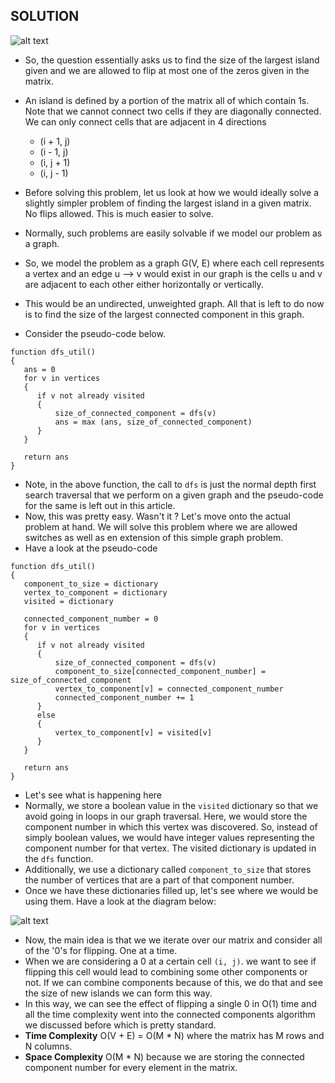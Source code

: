 ## SOLUTION

![alt text](https://raw.githubusercontent.com/DivyaGodayal/CoderChef-Kitchen/master/Images/Making-A-Large-Island.png)

* So, the question essentially asks us to find the size of the largest island given and we are allowed to
flip at most one of the zeros given in the matrix.
* An island is defined by a portion of the matrix all of which contain 1s. Note that we cannot connect two
cells if they are diagonally connected. We can only connect cells that are adjacent in 4 directions
  * (i + 1, j)
  * (i - 1, j)
  * (i,  j + 1)
  * (i, j - 1)

* Before solving this problem, let us look at how we would ideally solve a slightly simpler problem of finding
the largest island in a given matrix. No flips allowed. This is much easier to solve.
* Normally, such problems are easily solvable if we model our problem as a graph.
* So, we model the problem as a graph G(V, E) where each cell represents a vertex and an edge u --> v would exist
in our graph is the cells u and v are adjacent to each other either horizontally or vertically.
* This would be an undirected, unweighted graph. All that is left to do now is to find the size of the largest
connected component in this graph.
* Consider the pseudo-code below.

```
function dfs_util()
{
   ans = 0
   for v in vertices
   {
      if v not already visited
      {
          size_of_connected_component = dfs(v)
          ans = max (ans, size_of_connected_component)
      }
   }

   return ans
}
```

* Note, in the above function, the call to `dfs` is just the normal depth first search traversal that we perform on a given graph and the pseudo-code for the same is left out in this article.
* Now, this was pretty easy. Wasn't it ? Let's move onto the actual problem at hand. We will solve this problem where we are allowed switches as well as en extension of this simple graph problem.
* Have a look at the pseudo-code

```
function dfs_util()
{
   component_to_size = dictionary
   vertex_to_component = dictionary
   visited = dictionary

   connected_component_number = 0
   for v in vertices
   {
      if v not already visited
      {
          size_of_connected_component = dfs(v)
          component_to_size[connected_component_number] = size_of_connected_component
          vertex_to_component[v] = connected_component_number
          connected_component_number += 1
      }
      else
      {
          vertex_to_component[v] = visited[v]
      }
   }

   return ans
}
```

* Let's see what is happening here
* Normally, we store a boolean value in the `visited` dictionary so that we avoid going in loops in our graph traversal. Here, we would store the component number in which this vertex was discovered. So, instead of simply boolean values, we would have integer values representing the component number for that vertex. The visited dictionary is updated in the `dfs` function.
* Additionally, we use a dictionary called `component_to_size` that stores the number of vertices that are a part of that component number.
* Once we have these dictionaries filled up, let's see where we would be using them. Have a look at the diagram below:


![alt text](https://raw.githubusercontent.com/DivyaGodayal/CoderChef-Kitchen/master/Images/Large-Island-Logic.png)

* Now, the main idea is that we we iterate over our matrix and consider all of the '0's for flipping. One at a time.
* When we are considering a 0 at a certain cell `(i, j)`. we want to see if flipping this cell would lead to combining some other components or not. If we can combine components because of this, we do that and see the size of new islands we can form this way.
* In this way, we can see the effect of flipping a single 0 in O(1) time and all the time complexity went into the connected components algorithm we discussed before which is pretty standard.
* **Time Complexity** O(V + E) = O(M * N) where the matrix has M rows and N columns.
* **Space Complexity** O(M * N) because we are storing the connected component number for every element in the matrix. 
